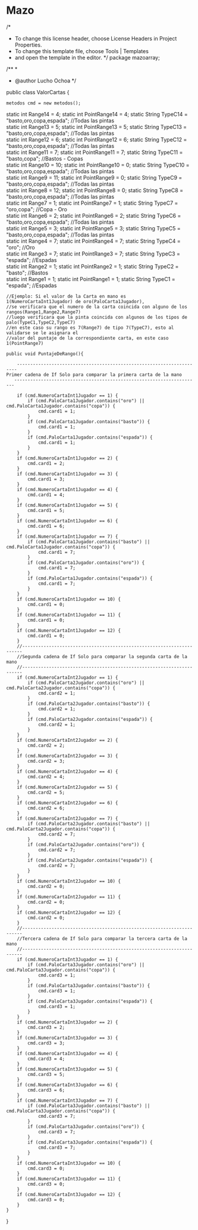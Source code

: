 # Mazo
/*
 * To change this license header, choose License Headers in Project Properties.
 * To change this template file, choose Tools | Templates
 * and open the template in the editor.
 */
package mazoarray;

/**
 *
 * @author Lucho Ochoa
 */

public class ValorCartas {
    
    metodos cmd = new metodos();
   static int Range14 = 4;       static int PointRange14 = 4;      static String TypeC14 = "basto,oro,copa,espada";     //Todas las pintas       
   static int Range13 = 5;       static int PointRange13 = 5;      static String TypeC13 = "basto,oro,copa,espada";     //Todas las pintas            
   static int Range12 = 6;       static int PointRange12 = 6;      static String TypeC12 = "basto,oro,copa,espada";     //Todas las pintas        
   static int Range11 = 7;       static int PointRange11 = 7;      static String TypeC11 = "basto,copa";                //Bastos - Copas        
   static int Range10 = 10;      static int PointRange10 = 0;      static String TypeC10 = "basto,oro,copa,espada";     //Todas las pintas        
   static int Range9 = 11;       static int PointRange9 = 0;       static String TypeC9 = "basto,oro,copa,espada";      //Todas las pintas        
   static int Range8 = 12;       static int PointRange8 = 0;       static String TypeC8 = "basto,oro,copa,espada";      //Todas las pintas       
   static int Range7 = 1;        static int PointRange7 = 1;       static String TypeC7 = "oro,copa";                   //Copa - Oro        
   static int Range6 = 2;        static int PointRange6 = 2;       static String TypeC6 = "basto,oro,copa,espada";      //Todas las pintas        
   static int Range5 = 3;        static int PointRange5 = 3;       static String TypeC5 = "basto,oro,copa,espada";      //Todas las pintas        
   static int Range4 = 7;        static int PointRange4 = 7;       static String TypeC4 = "oro";                        //Oro        
   static int Range3 = 7;        static int PointRange3 = 7;       static String TypeC3 = "espada";                     //Espadas        
   static int Range2 = 1;        static int PointRange2 = 1;       static String TypeC2 = "basto";                      //Bastos       
   static int Range1 = 1;        static int PointRange1 = 1;       static String TypeC1 = "espada";                     //Espadas
    
    //Ejemplo: Si el valor de la Carta en mano es 1(NumeroCartaInt1Jugador) de oro(PaloCarta1Jugador),
    //se verificara que el numero de la carta coincida con alguno de los rangos(Range1,Range2,Range7)
    //luego verificara que la pinta coincida con algunos de los tipos de palo(TypeC1,TypeC2,TypeC7)
    //en este caso su rango es 7(Range7) de tipo 7(TypeC7), esto al validarse se le asignara el
    //valor del puntaje de la correspondiente carta, en este caso 1(PointRange7)
    
    public void PuntajeDeRango(){
        
        ----------------------------------------------------------------------
    Primer cadena de If Solo para comparar la primera carta de la mano
       ----------------------------------------------------------------------

        if (cmd.NumeroCartaInt1Jugador == 1) {
            if (cmd.PaloCarta1Jugador.contains("oro") || cmd.PaloCarta1Jugador.contains("copa")) {
                cmd.card1 = 1;   
            }
            if (cmd.PaloCarta1Jugador.contains("basto")) {
                cmd.card1 = 1;
            }
            if (cmd.PaloCarta1Jugador.contains("espada")) {
                cmd.card1 = 1;
            }
        }       
        if (cmd.NumeroCartaInt1Jugador == 2) {
            cmd.card1 = 2;
        }    
        if (cmd.NumeroCartaInt1Jugador == 3) {
            cmd.card1 = 3;
        }        
        if (cmd.NumeroCartaInt1Jugador == 4) {
            cmd.card1 = 4;
        }
        if (cmd.NumeroCartaInt1Jugador == 5) {
            cmd.card1 = 5;
        }
        if (cmd.NumeroCartaInt1Jugador == 6) {
            cmd.card1 = 6;
        }       
        if (cmd.NumeroCartaInt1Jugador == 7) {
            if (cmd.PaloCarta1Jugador.contains("basto") || cmd.PaloCarta1Jugador.contains("copa")) {
                cmd.card1 = 7;
            }
            if (cmd.PaloCarta1Jugador.contains("oro")) {
                cmd.card1 = 7;
            }
            if (cmd.PaloCarta1Jugador.contains("espada")) {
                cmd.card1 = 7;
            }
        }
        if (cmd.NumeroCartaInt1Jugador == 10) {
            cmd.card1 = 0;
        }
        if (cmd.NumeroCartaInt1Jugador == 11) {
            cmd.card1 = 0;
        }
        if (cmd.NumeroCartaInt1Jugador == 12) {
            cmd.card1 = 0;
        }
        //----------------------------------------------------------------------
        //Segunda cadena de If Solo para comparar la segunda carta de la mano
        //----------------------------------------------------------------------
        if (cmd.NumeroCartaInt2Jugador == 1) {
            if (cmd.PaloCarta2Jugador.contains("oro") || cmd.PaloCarta2Jugador.contains("copa")) {
                cmd.card2 = 1;   
            }
            if (cmd.PaloCarta2Jugador.contains("basto")) {
                cmd.card2 = 1;
            }
            if (cmd.PaloCarta2Jugador.contains("espada")) {
                cmd.card2 = 1;
            }
        }       
        if (cmd.NumeroCartaInt2Jugador == 2) {
            cmd.card2 = 2;
        }    
        if (cmd.NumeroCartaInt2Jugador == 3) {
            cmd.card2 = 3;
        }        
        if (cmd.NumeroCartaInt2Jugador == 4) {
            cmd.card2 = 4;
        }
        if (cmd.NumeroCartaInt2Jugador == 5) {
            cmd.card2 = 5;
        }
        if (cmd.NumeroCartaInt2Jugador == 6) {
            cmd.card2 = 6;
        }       
        if (cmd.NumeroCartaInt2Jugador == 7) {
            if (cmd.PaloCarta2Jugador.contains("basto") || cmd.PaloCarta2Jugador.contains("copa")) {
                cmd.card2 = 7;
            }
            if (cmd.PaloCarta2Jugador.contains("oro")) {
                cmd.card2 = 7;
            }
            if (cmd.PaloCarta2Jugador.contains("espada")) {
                cmd.card2 = 7;
            }
        }
        if (cmd.NumeroCartaInt2Jugador == 10) {
            cmd.card2 = 0;
        }
        if (cmd.NumeroCartaInt2Jugador == 11) {
            cmd.card2 = 0;
        }
        if (cmd.NumeroCartaInt2Jugador == 12) {
            cmd.card2 = 0;
        }
        //----------------------------------------------------------------------
        //Tercera cadena de If Solo para comparar la tercera carta de la mano
        //----------------------------------------------------------------------
        if (cmd.NumeroCartaInt3Jugador == 1) {
            if (cmd.PaloCarta3Jugador.contains("oro") || cmd.PaloCarta3Jugador.contains("copa")) {
                cmd.card3 = 1;   
            }
            if (cmd.PaloCarta3Jugador.contains("basto")) {
                cmd.card3 = 1;
            }
            if (cmd.PaloCarta3Jugador.contains("espada")) {
                cmd.card3 = 1;
            }
        }       
        if (cmd.NumeroCartaInt3Jugador == 2) {
            cmd.card3 = 2;
        }    
        if (cmd.NumeroCartaInt3Jugador == 3) {
            cmd.card3 = 3;
        }        
        if (cmd.NumeroCartaInt3Jugador == 4) {
            cmd.card3 = 4;
        }
        if (cmd.NumeroCartaInt3Jugador == 5) {
            cmd.card3 = 5;
        }
        if (cmd.NumeroCartaInt3Jugador == 6) {
            cmd.card3 = 6;
        }       
        if (cmd.NumeroCartaInt3Jugador == 7) {
            if (cmd.PaloCarta3Jugador.contains("basto") || cmd.PaloCarta3Jugador.contains("copa")) {
                cmd.card3 = 7;
            }
            if (cmd.PaloCarta3Jugador.contains("oro")) {
                cmd.card3 = 7;
            }
            if (cmd.PaloCarta3Jugador.contains("espada")) {
                cmd.card3 = 7;
            }
        }
        if (cmd.NumeroCartaInt3Jugador == 10) {
            cmd.card3 = 0;
        }
        if (cmd.NumeroCartaInt3Jugador == 11) {
            cmd.card3 = 0;
        }
        if (cmd.NumeroCartaInt3Jugador == 12) {
            cmd.card3 = 0;
        }
    }
}
